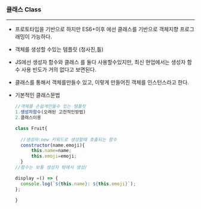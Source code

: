 ### 클래스 Class
---

- 프로토타입을 기반으로 하지만
 ES6+이후 에선 클래스를 기반으로 객체지향 프로그래밍이 가능하다.

 - 객체를 생성할 수있는 템플릿 (청사진,틀)

 - JS에선 생성자 함수와 클래스 를 둘다 사용할수있지만, 최신 현업에서는 생성자 함수 사용 빈도가 거의 없다고 보면된다.

 - 클래스를 통해서 객체를만들수 있고, 이렇게 만들어진 객체를 인스턴스라고 한다.

- 기본적인 클래스문법
  ```javascript
  //객체를 손쉽게만들수 있는 템플릿
  1.생성자함수(오래된 고전적인방법)
  2.클래스이용

  class Fruit{
    
    //생성자:new 키워드로 생성할때 호출되는 함수
    constructor(name,emoji){
        this.name=name;
        this.emoji=emoji;
    }
  //함수는 보통 생성자 밖에서 생성/

  display =() => {
    console.log(`${this.name}: ${this.emoji}`);
  };
  
  }
  ```

  